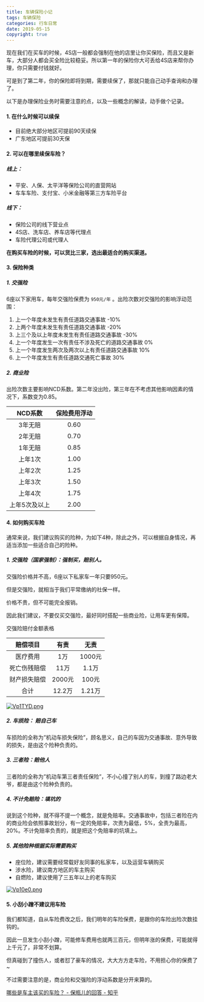 ```yaml
---
title: 车辆保险小记
tags: 车辆保险
categories: 行车日常
date: 2019-05-15
copyright: true
---
```




现在我们在买车的时候，4S店一般都会强制在他的店里让你买保险，而且又是新车，大部分人都会买全险比较稳妥。所以第一年的保险你大可丢给4S店来帮你办理，你只需要付钱就好。

可是到了第二年，你的保险即将到期，需要续保了，那就只能自己动手查询和办理了。

以下是办理保险业务时需要注意的点，以及一些概念的解读，动手做个记录。

#### 1. 在什么时候可以续保

- 目前绝大部分地区可提前90天续保
- 广东地区可提前30天保

#### 2. 可以在哪里续保车险？

##### 线上：

- 平安、人保、太平洋等保险公司的直营网站
- 车车车险、支付宝、小米金融等第三方车险平台

##### 线下：

- 保险公司的线下营业点
- 4S店、洗车店、养车店等代理点
- 车险代理公司或代理人

**在购买车险的时候，可以货比三家，选出最适合的购买渠道。**

#### 3. 保险种类

##### 1. 交强险

6座以下家用车，每年交强险保费为 `950元/年` 。出险次数对交强险的影响浮动范围：

1. 上一个年度未发生有责任道路交通事故 -10%
2. 上两个年度未发生有责任道路交通事故 -20%
3. 上三个及以上年度未发生有责任道路交通事故 -30%
4. 上一个年度发生一次有责任不涉及死亡的道路交通事故 0%
5. 上一个年度发生两次及两次以上有责任道路交通事故 10%
6. 上一个年度发生有责任道路交通死亡事故 30%

##### 2. 商业险

出险次数主要影响NCD系数。第二年没出险，第三年在不考虑其他影响因素的情况下，系数变为0.85。

|    NCD系数    | 保险费用浮动 |
| :-----------: | :----------: |
|    3年无赔    |     0.60     |
|    2年无赔    |     0.70     |
|    1年无赔    |     0.85     |
|    上年1次    |     1.00     |
|    上年2次    |     1.25     |
|    上年3次    |     1.50     |
|    上年4次    |     1.75     |
| 上年5次及以上 |     2.00     |

#### 4. 如何购买车险

通常来说，我们建议购买的险种，为如下4种，除此之外，可以根据自身情况，再适当添加一些适合自己的险种。

##### 1. 交强险（国家强制）：强制买，赔别人。

交强险价格并不高，6座以下私家车一年只要950元。

但是交强险，就相当于我们平常缴纳的社保一样。

价格不贵，但不可能完全报销。

因此我们建议，不要仅买交强险，最好同时搭配一些商业险，让用车更有保障。

交强险赔付金额表格

|   赔偿项目   |  有责  |  无责  |
| :----------: | :----: | :----: |
|   医疗费用   |  1万   | 1000元 |
| 死亡伤残赔偿 |  11万  | 1.1万  |
| 财产损失赔偿 | 2000元 | 100元  |
|     合计     | 12.2万 | 1.21万 |

[![Vp1TYD.png](https://s2.ax1x.com/2019/05/22/Vp1TYD.png)](https://s2.ax1x.com/2019/05/22/Vp1TYD.png)

##### 2. 车损险： 赔自己车

车损险的全称为”机动车损失保险”，顾名思义，自己的车因为交通事故、意外导致的损失，是由这个险种负责的。

##### 3. 三者险：赔他人

三者险的全称为”机动车第三者责任保险”，不小心撞了别人的车，到撞了路边老大爷，都是由这个险种负责的。

##### 4. 不计免赔险：填坑的

说到这个险种，就不得不提一个概念，就是免赔率。交通事故中，包括三者险在内的商业险会依照事故划分，有一定的免赔率，次责为最低，5%，全责为最高，20%。不计免赔率负责的，就是把这个免赔率的坑填上。

##### 5. 其他险种根据实际需要购买

- 座位险，建议需要经常载好友同事的私家车，以及运营车辆购买
- 涉水险，建议南方地区的车主购买
- 自燃险，建议使用了三五年以上的老车购买

[![Vp10e0.png](https://s2.ax1x.com/2019/05/22/Vp10e0.png)](https://imgchr.com/i/Vp10e0)

#### 5. 小刮小蹭不建议用车险

我们都知道，自从车险费改之后，我们明年的车险保费，是跟你的车险出险次数挂钩的。

因此一旦发生小刮小蹭，可能修车费用也就两三百元，但明年涨的保费，可能就得上千元了，非常不划算。

但真碰到了撞伤人，或者怼了豪车的情况，大大方方走车险，不用担心你的保费了~

不过需要注意的是，商业险和交强险的浮动系数是分开来算的。

[哪些是车主该买的车险？ - 保瓶儿的回答 - 知乎](https://www.zhihu.com/question/20839518/answer/663899958)